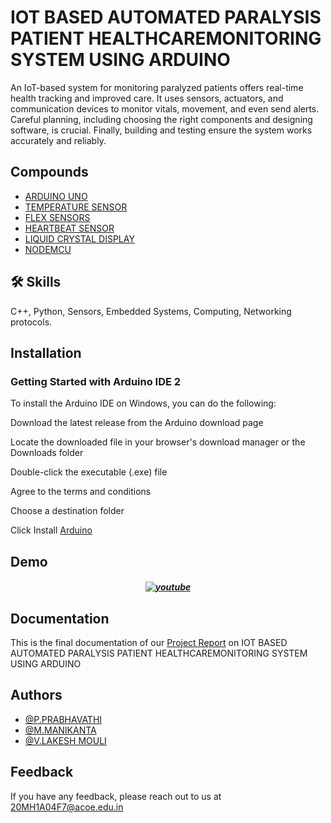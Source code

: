 
# IOT BASED AUTOMATED PARALYSIS PATIENT HEALTHCAREMONITORING SYSTEM USING ARDUINO

An IoT-based system for monitoring paralyzed patients offers real-time health tracking and improved care. It uses sensors, actuators, and communication devices to monitor vitals, movement, and even send alerts. Careful planning, including choosing the right components and designing software, is crucial. Finally, building and testing ensure the system works accurately and reliably.


## Compounds
 - [ARDUINO UNO](https://www.flipkart.com/arduino-uno-r3-board-micro-controller-electronic-hobby-kit/p/itmf7zbwgr3cffzw?pid=EHKF7XTCJQX7MBTW&lid=LSTEHKF7XTCJQX7MBTWSUMQ72&marketplace=FLIPKART&cmpid=content_electronic-hobby-kit_8965229628_gmc)
 - [TEMPERATURE SENSOR](https://www.amazon.in/Generic-LM35-Temperature-sensor/dp/B0BM9GVDWM)
 - [FLEX SENSORS](https://www.amazon.in/Robodo-Electronics-FSENS-Sensor-Inches/dp/B00QV9Q1SE)
 - [HEARTBEAT SENSOR](https://lastminuteengineers.com/max30100-pulse-oximeter-heart-rate-sensor-arduino-tutorial/)
 - [LIQUID CRYSTAL DISPLAY](https://www.amazon.in/LCD-Display-1602-16x2-interface/dp/B0CK72YTWP?source=ps-sl-shoppingads-lpcontext&ref_=fplfs&psc=1&smid=A2QXRR0CST30Y0)
 - [NODEMCU](https://www.amazon.in/Lolin-NodeMCU-ESP8266-CP2102-Wireless/dp/B010O1G1ES?source=ps-sl-shoppingads-lpcontext&ref_=fplfs&psc=1&smid=AH017Z3M1ZJ3T)
## 🛠 Skills
C++, Python, Sensors, Embedded Systems, Computing, Networking protocols.


## Installation

### Getting Started with Arduino IDE 2

To install the Arduino IDE on Windows, you can do the following:

Download the latest release from the Arduino download page

Locate the downloaded file in your browser's download manager or the Downloads folder

Double-click the executable (.exe) file

Agree to the terms and conditions

Choose a destination folder

Click Install [Arduino](https://downloads.arduino.cc/arduino-ide/arduino-ide_2.3.2_Windows_64bit.msi?_gl=1*13x1alj*_ga*Mzc4NjEzODQyLjE3MTU2NDU1MzU.*_ga_NEXN8H46L5*MTcxNTY0NTUzNC4xLjEuMTcxNTY0NTY5MS4wLjAuMTcxOTY0NDM3MQ..*_fplc*VmIlMkZxYnNFNVNuQWExR1hrQlJGQzY3V3QlMkJWbTVJTThudERhN2JEM3pZdEVMdE9nZGlSa2Z2RHNGM0VieG4lMkZaNlZocHRScGdjVVMzUTN4VWFwZmZLbHRFcnYxdjlwZ1JJeVB6eHZRVDU3VnFSQWNqbkVFZEJBbnczdyUyQkgyS3clM0QlM0Q.)
## Demo

#### *<p align="center">[![youtube](https://t3.ftcdn.net/jpg/04/74/05/94/360_F_474059464_qldYuzxaUWEwNTtYBJ44VN89ARuFktHW.jpg)](https://youtu.be/1iEL5uyLlP4?si=mJZqtYBPXIxccThi) </p>*


## Documentation

This is the final documentation of our [Project Report](https://linktodocumentation) on  IOT BASED AUTOMATED PARALYSIS PATIENT HEALTHCAREMONITORING SYSTEM USING ARDUINO 


## Authors

- [@P.PRABHAVATHI](https://github.com/PeddireddyPrabhavathi)
- [@M.MANIKANTA](https://github.com/Manikanta4493)
- [@V.LAKESH MOULI](https://github.com/lakeshmouli)


## Feedback

If you have any feedback, please reach out to us at 20MH1A04F7@acoe.edu.in

